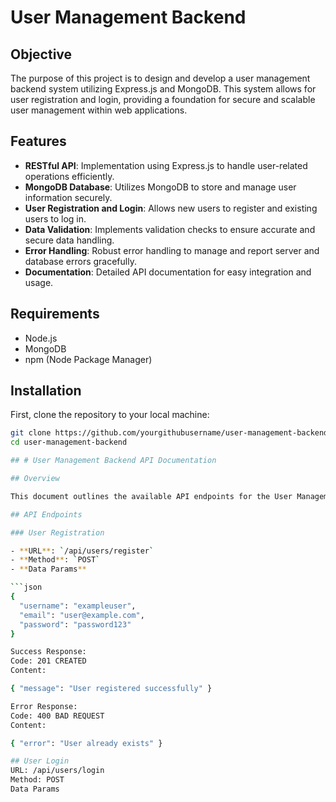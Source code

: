 # User Management Backend

## Objective
The purpose of this project is to design and develop a user management backend system utilizing Express.js and MongoDB. This system allows for user registration and login, providing a foundation for secure and scalable user management within web applications.

## Features
- **RESTful API**: Implementation using Express.js to handle user-related operations efficiently.
- **MongoDB Database**: Utilizes MongoDB to store and manage user information securely.
- **User Registration and Login**: Allows new users to register and existing users to log in.
- **Data Validation**: Implements validation checks to ensure accurate and secure data handling.
- **Error Handling**: Robust error handling to manage and report server and database errors gracefully.
- **Documentation**: Detailed API documentation for easy integration and usage.

## Requirements
- Node.js
- MongoDB
- npm (Node Package Manager)

## Installation

First, clone the repository to your local machine:

```bash
git clone https://github.com/yourgithubusername/user-management-backend.git
cd user-management-backend

## # User Management Backend API Documentation

## Overview

This document outlines the available API endpoints for the User Management Backend system built with Express.js and MongoDB. The API allows for user registration and login, essential features for secure and scalable web applications.

## API Endpoints

### User Registration

- **URL**: `/api/users/register`
- **Method**: `POST`
- **Data Params**

```json
{
  "username": "exampleuser",
  "email": "user@example.com",
  "password": "password123"
}

Success Response:
Code: 201 CREATED
Content:

{ "message": "User registered successfully" }

Error Response:
Code: 400 BAD REQUEST
Content:

{ "error": "User already exists" }

## User Login
URL: /api/users/login
Method: POST
Data Params



